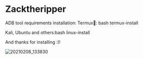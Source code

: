 # Zacktheripper
ADB tool 
requirements installation:
Termux📱: bash termux-install


Kali, Ubuntu and others:bash linux-install

And thanks for installing :)!


![20210208_133830](https://user-images.githubusercontent.com/78955348/107750866-4859e300-6d25-11eb-92f3-5e6bf4186458.png)
